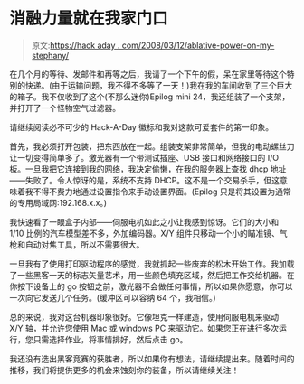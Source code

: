 # 消融力量就在我家门口

> 原文:[https://hack aday . com/2008/03/12/ablative-power-on-my-stephany/](https://hackaday.com/2008/03/12/ablative-power-on-my-doorstep/)

在几个月的等待、发邮件和再等之后，我请了一个下午的假，呆在家里等待这个特别的快递。(由于运输问题，我不得不多等了一天！)我在我的车间收到了三个巨大的箱子。我不仅收到了这个(不那么迷你)Epilog mini 24，我还组装了一个支架，并打开了一个怪物空气过滤器。

请继续阅读必不可少的 Hack-A-Day 徽标和我对这款可爱套件的第一印象。

首先，我必须打开包装，把东西放在一起。组装支架非常简单，但我的电动螺丝刀让一切变得简单多了。激光器有一个带测试插座、USB 接口和网络接口的 I/O 板。一旦我把它连接到我的网络，我决定偷懒，在我的服务器上查找 dhcp 地址——失败了。令人惊讶的是，系统不支持 DHCP。这不是一个交易杀手，但这意味着我不得不费力地通过设置指令来手动设置界面。(Epilog 只是将其设置为通常的专用局域网:192.168.x.x。)

我快速看了一眼盒子内部——伺服电机如此之小让我感到惊讶。它们的大小和 1/10 比例的汽车模型差不多，外加编码器。X/Y 组件只移动一个小的瞄准镜、气枪和自动对焦工具，所以不需要很大。

一旦我有了使用打印驱动程序的感觉，我就抓起一些废弃的松木开始工作。我加载了一些黑客一天的标志矢量艺术，用一些颜色填充区域，然后把工作交给机器。在你按下设备上的 go 按钮之前，激光器不会做任何事情，所以如果你愿意，你可以一次向它发送几个任务。(缓冲区可以容纳 64 个，我相信。)

总的来说，我对这台机器印象很好。它像坦克一样建造，使用伺服电机来驱动 X/Y 轴，并允许您使用 Mac 或 windows PC 来驱动它。如果您正在进行多次运行，您只需选择作业，将事情排好，然后点击 go。

我还没有选出黑客竞赛的获胜者，所以如果你有想法，请继续提出来。随着时间的推移，我们将提供更多的机会来蚀刻你的装备，所以请继续关注！